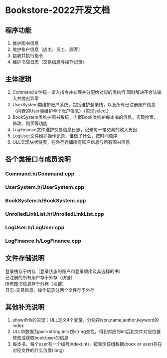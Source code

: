 # Bookstore-2022开发文档
## 程序功能
1. 维护图书信息
2. 维护账户信息（店主、员工、顾客）
3. 接收并执行指令
4. 维护书店日志（交易信息与操作记录）
## 主体逻辑
1. Command文件统一读入指令并处理并分配给对应的类执行
   同时解决不合法输入并抛出异常
1. UserSystem类维护账户系统，包括维护登录栈，以及所有已注册账户信息（内嵌的User类维护单个账户信息）（实现select）
2. BookSystem类维护图书系统，内嵌Book类维护每本书的信息。实现检索、修改、购买等功能
3. LogFinance文件维护交易信息日志，记录每一笔交易的收入支出
4. LogUser文件维护操作记录，谁做了什么，按时间顺序
5. ULL实现块状链表，在外存存储所有账户信息与所有图书信息
## 各个类接口与成员说明
### Command.h/Command.cpp

### UserSystem.h/UserSystem.cpp

### BookSystem.h/BookSystem.cpp

### UnrolledLinkList.h/UnrolledLinkList.cpp

### LogUser.h/LogUser.cpp

### LogFinance.h/LogFinance.cpp


## 文件存储说明
登录栈存于内存（登录状态的账户和登录顺序及其选择的书）  
已注册的所有用户存于外存（块链）  
所有图书信息存于外存（块链）  
日志-交易信息、操作记录分两个文件存于外存
## 其他补充说明
1. show命令的实现：ULL定义4个变量，分别存isbn,name,author,keyword的index
2. ULL中数据为pair<string,int>按string查找，得到对应的int后到文件对应位置修改或获取book/user的信息
2. 每本书、每个user有一个编号index(int)，按表示该组数据(book or user)存在对应文件的什么位置(long)
